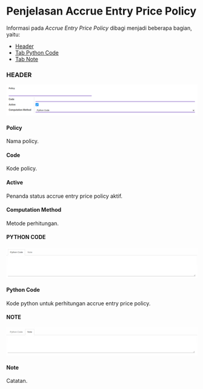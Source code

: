 # Penjelasan Accrue Entry Price Policy

Informasi pada *Accrue Entry Price Policy* dibagi menjadi beberapa bagian, yaitu:

  * [Header](#bagian-header)
  * [Tab Python Code](#tab-python-code)
  * [Tab Note](#tab-note)

### <a name="bagian-header">HEADER</a>

![](../../img/accrue-entry-price-policy/bagian-header.png)

#### <a name="field-policy">Policy</a>

Nama policy.

#### <a name="field-code">Code</a>

Kode policy.

#### <a name="field-active">Active</a>

Penanda status accrue entry price policy aktif.

#### <a name="field-computation-method">Computation Method</a>

Metode perhitungan.

#### <a name="tab-python-code">PYTHON CODE</a>

![](../../img/accrue-entry-price-policy/tab-python-code.png)

#### <a name="field-python-code">Python Code</a>

Kode python untuk perhitungan accrue entry price policy.

#### <a name="tab-note">NOTE</a>

![](../../img/accrue-entry-price-policy/tab-note.png)

#### <a name="field-note">Note</a>

Catatan.
